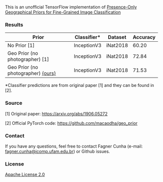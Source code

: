 This is an unofficial TensorFlow implementation of [Presence-Only Geographical Priors for Fine-Grained Image Classification](https://arxiv.org/abs/1906.05272)

### Results

| Prior                              | Classifier* | Dataset  | Accuracy |
|------------------------------------|-------------|----------|----------|
| No Prior [1]                       | InceptionV3 | iNat2018 | 60.20    |
| Geo Prior (no photographer) [1]    | InceptionV3 | iNat2018 | 72.84    |
| Geo Prior (no photographer) [(ours)](https://drive.google.com/file/d/1lQ3X1x3cAu-o0hvg1eribtY0oKfDjtFx/view?usp=sharing) | InceptionV3 | iNat2018 | 71.53    |

*Classifier predictions are from original paper [1] and they can be found in [2].

### Source

[1] Original paper: https://arxiv.org/abs/1906.05272

[2] Official PyTorch code: https://github.com/macaodha/geo_prior

### Contact

If you have any questions, feel free to contact Fagner Cunha (e-mail: fagner.cunha@icomp.ufam.edu.br) or Github issues. 

### License

[Apache License 2.0](LICENSE)